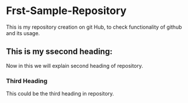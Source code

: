 # Frst-Sample-Repository
This is my repository creation on git Hub, to check functionality of github and its usage.
## This is my ssecond heading:
Now in this we will explain second heading of repository.
### Third Heading
This could be the third heading in repository.

